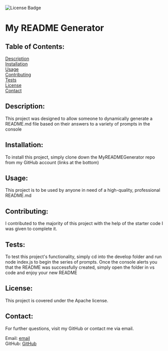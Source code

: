 ![License Badge](https://img.shields.io/badge/license-Apache-green)
  # My README Generator 
 
 ## Table of Contents:

 [Description](#Description)  
 [Installation](#Installation)  
 [Usage](#Usage)  
 [Contributing](#Contributing)  
 [Tests](#Tests)  
 [License](#License)  
 [Contact](#Contact)  
 
   ## Description: 
   
   This project was designed to allow someone to dynamically generate a README.md file based on their answers to a variety of prompts in the console
 
   ## Installation:
   
   To install this project, simply clone down the MyREADMEGenerator repo from my GitHub account (links at the bottom)
 
   ## Usage: 
   
   This project is to be used by anyone in need of a high-quality, professional README.md
 
   ## Contributing: 
   
   I contributed to the majority of this project with the help of the starter code I was given to complete it.
 
   ## Tests: 
   
   To test this project's functionality, simply cd into the develop folder and run node index.js to begin the series of prompts.
   Once the console alerts you that the README was successfully created, simply open the folder in vs code and enjoy your new README
 
   ## License:
 
   This project is covered under the Apache license.
 
   ## Contact:

   For further questions, visit my GitHub or contact me via email.  

   Email: [email](mailto:lawsonvanderpool@gmail.com)  
   GitHub: [GitHub](https://github.com/LawsonSV)  
   
